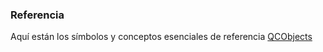 ### Referencia

Aquí están los símbolos y conceptos esenciales de referencia [QCObjects](https://qcobjects.dev)
